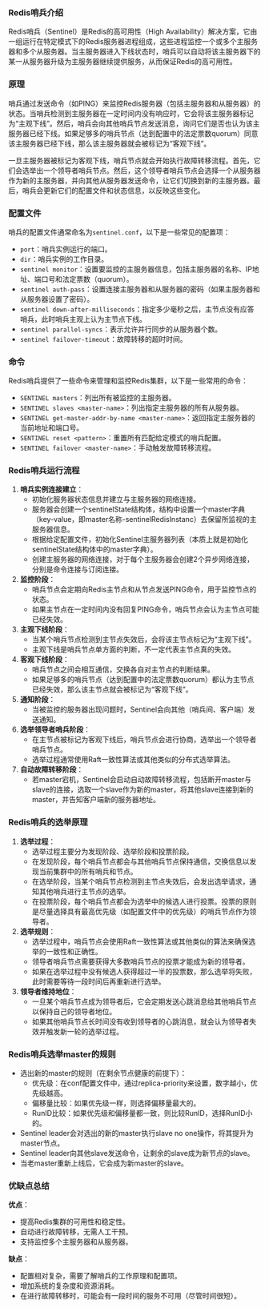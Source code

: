 ### Redis哨兵介绍

Redis哨兵（Sentinel）是Redis的高可用性（High  Availability）解决方案，它由一组运行在特定模式下的Redis服务器进程组成，这些进程监控一个或多个主服务器和多个从服务器。当主服务器进入下线状态时，哨兵可以自动将该主服务器下的某一从服务器升级为主服务器继续提供服务，从而保证Redis的高可用性。

### 原理

哨兵通过发送命令（如PING）来监控Redis服务器（包括主服务器和从服务器）的状态。当哨兵检测到主服务器在一定时间内没有响应时，它会将该主服务器标记为“主观下线”。然后，哨兵会向其他哨兵节点发送消息，询问它们是否也认为该主服务器已经下线。如果足够多的哨兵节点（达到配置中的法定票数quorum）同意该主服务器已经下线，那么该主服务器就会被标记为“客观下线”。

一旦主服务器被标记为客观下线，哨兵节点就会开始执行故障转移流程。首先，它们会选举出一个领导者哨兵节点。然后，这个领导者哨兵节点会选择一个从服务器作为新的主服务器，并向其他从服务器发送命令，让它们切换到新的主服务器。最后，哨兵会更新它们的配置文件和状态信息，以反映这些变化。

### 配置文件

哨兵的配置文件通常命名为`sentinel.conf`，以下是一些常见的配置项：

- `port`：哨兵实例运行的端口。
- `dir`：哨兵实例的工作目录。
- `sentinel monitor`：设置要监控的主服务器信息，包括主服务器的名称、IP地址、端口号和法定票数（quorum）。
- `sentinel auth-pass`：设置连接主服务器和从服务器的密码（如果主服务器和从服务器设置了密码）。
- `sentinel down-after-milliseconds`：指定多少毫秒之后，主节点没有应答哨兵，此时哨兵主观上认为主节点下线。
- `sentinel parallel-syncs`：表示允许并行同步的从服务器个数。
- `sentinel failover-timeout`：故障转移的超时时间。

### 命令

Redis哨兵提供了一些命令来管理和监控Redis集群，以下是一些常用的命令：

- `SENTINEL masters`：列出所有被监控的主服务器。
- `SENTINEL slaves <master-name>`：列出指定主服务器的所有从服务器。
- `SENTINEL get-master-addr-by-name <master-name>`：返回指定主服务器的当前地址和端口号。
- `SENTINEL reset <pattern>`：重置所有匹配给定模式的哨兵配置。
- `SENTINEL failover <master-name>`：手动触发故障转移流程。

### Redis哨兵运行流程

1. **哨兵实例连接建立**：
   - 初始化服务器状态信息并建立与主服务器的网络连接。
   - 服务器会创建一个sentinelState结构体，结构中设置一个master字典（key-value，即master名称-sentinelRedisInstanc）去保留所监视的主服务器信息。
   - 根据给定配置文件，初始化Sentinel主服务器列表（本质上就是初始化sentinelState结构体中的master字典）。
   - 创建主服务器的网络连接，对于每个主服务器会创建2个异步网络连接，分别是命令连接与订阅连接。
2. **监控阶段**：
   - 哨兵节点会定期向Redis主节点和从节点发送PING命令，用于监控节点的状态。
   - 如果主节点在一定时间内没有回复PING命令，哨兵节点会认为主节点可能已经失效。
3. **主观下线阶段**：
   - 当某个哨兵节点检测到主节点失效后，会将该主节点标记为“主观下线”。
   - 主观下线是哨兵节点单方面的判断，不一定代表主节点真的失效。
4. **客观下线阶段**：
   - 哨兵节点之间会相互通信，交换各自对主节点的判断结果。
   - 如果足够多的哨兵节点（达到配置中的法定票数quorum）都认为主节点已经失效，那么该主节点就会被标记为“客观下线”。
5. **通知阶段**：
   - 当被监控的服务器出现问题时，Sentinel会向其他（哨兵间、客户端）发送通知。
6. **选举领导者哨兵阶段**：
   - 在主节点被标记为客观下线后，哨兵节点会进行协商，选举出一个领导者哨兵节点。
   - 选举过程通常使用Raft一致性算法或其他类似的分布式选举算法。
7. **自动故障转移阶段**：
   - 若master宕机，Sentinel会启动自动故障转移流程，包括断开master与slave的连接，选取一个slave作为新的master，将其他slave连接到新的master，并告知客户端新的服务器地址。

### Redis哨兵的选举原理

1. **选举过程**：
   - 选举过程主要分为发现阶段、选举阶段和投票阶段。
   - 在发现阶段，每个哨兵节点都会与其他哨兵节点保持通信，交换信息以发现当前集群中的所有哨兵和节点。
   - 在选举阶段，当某个哨兵节点检测到主节点失效后，会发出选举请求，通知其他哨兵进行主节点的选举。
   - 在投票阶段，每个哨兵节点都会为选举中的候选人进行投票。投票的原则是尽量选择具有最高优先级（如配置文件中的优先级）的哨兵节点作为领导者。
2. **选举规则**：
   - 选举过程中，哨兵节点会使用Raft一致性算法或其他类似的算法来确保选举的一致性和正确性。
   - 领导者哨兵节点需要获得大多数哨兵节点的投票才能成为新的领导者。
   - 如果在选举过程中没有候选人获得超过一半的投票数，那么选举将失败，此时需要等待一段时间后再重新进行选举。
3. **领导者维持地位**：
   - 一旦某个哨兵节点成为领导者后，它会定期发送心跳消息给其他哨兵节点以保持自己的领导者地位。
   - 如果其他哨兵节点长时间没有收到领导者的心跳消息，就会认为领导者失效并触发新一轮的选举过程。

### Redis哨兵选举master的规则

- 选出新的master的规则（在剩余节点健康的前提下）：
  - 优先级：在conf配置文件中，通过replica-priority来设置，数字越小，优先级越高。
  - 偏移量比较：如果优先级一样，则选择偏移量最大的。
  - RunID比较：如果优先级和偏移量都一致，则比较RunID，选择RunID小的。
- Sentinel leader会对选出的新的master执行slave no one操作，将其提升为master节点。
- Sentinel leader向其他slave发送命令，让剩余的slave成为新节点的slave。
- 当老master重新上线后，它会成为新master的slave。

### 优缺点总结

**优点**：

- 提高Redis集群的可用性和稳定性。
- 自动进行故障转移，无需人工干预。
- 支持监控多个主服务器和从服务器。

**缺点**：

- 配置相对复杂，需要了解哨兵的工作原理和配置项。
- 增加系统的复杂度和资源消耗。
- 在进行故障转移时，可能会有一段时间的服务不可用（尽管时间很短）。